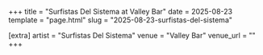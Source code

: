 +++
title = "Surfistas Del Sistema at Valley Bar"
date = 2025-08-23
template = "page.html"
slug = "2025-08-23-surfistas-del-sistema"

[extra]
artist = "Surfistas Del Sistema"
venue = "Valley Bar"
venue_url = ""
+++
